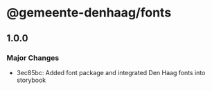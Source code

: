 # @gemeente-denhaag/fonts

## 1.0.0

### Major Changes

- 3ec85bc: Added font package and integrated Den Haag fonts into storybook
